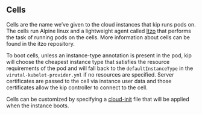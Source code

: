 ## Cells

Cells are the name we’ve given to the cloud instances that kip runs pods on.  The cells run Alpine linux and a lightweight agent called [Itzo](https://github.com/elotl/itzo) that performs the task of running pods on the cells.  More information about cells can be found in the itzo repository.

To boot cells, unless an instance-type annotation is present in the pod, kip will choose the cheapest instance type that satisfies the resource requirements of the pod and will fall back to the `defaultInstanceType` in the `virutal-kubelet-provider.yml` if no resources are specified.  Server certificates are passed to the cell via instance user data and those certificates allow the kip controller to connect to the cell.

Cells can be customized by specifying a [cloud-init](cloud-init.md) file that will be applied when the instance boots.